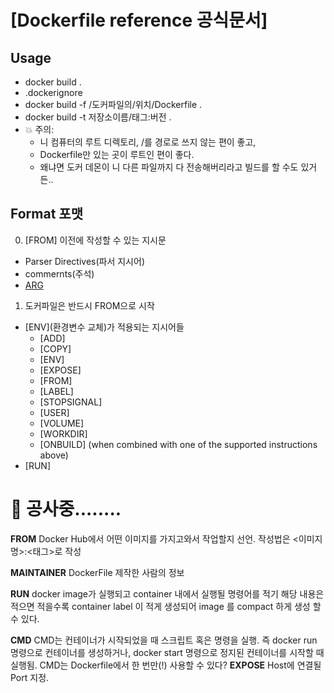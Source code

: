 # [Dockerfile reference 공식문서]

## Usage
- docker build .
- .dockerignore
- docker build -f /도커파일의/위치/Dockerfile .
- docker build -t 저장소이름/태그:버전 .
- 💥 주의:
  - 니 컴퓨터의 루트 디렉토리, /를 경로로 쓰지 않는 편이 좋고,
  - Dockerfile만 있는 곳이 루트인 편이 좋다.
  - 왜냐면 도커 데몬이 니 다른 파일까지 다 전송해버리라고 빌드를 할 수도 있거든..

## Format 포맷
0. [FROM] 이전에 작성할 수 있는 지시문
  * Parser Directives(파서 지시어)
  * commernts(주석)
  * [ARG](변수)
1. 도커파일은 반드시 FROM으로 시작
* [ENV](환경변수 교체)가 적용되는 지시어들
  - [ADD]
  - [COPY]
  - [ENV]
  - [EXPOSE]
  - [FROM]
  - [LABEL]
  - [STOPSIGNAL]
  - [USER]
  - [VOLUME]
  - [WORKDIR]
  - [ONBUILD] (when combined with one of the supported instructions above)
* [RUN]







# 🚧 공사중........

**FROM**
Docker Hub에서 어떤 이미지를 가지고와서 작업할지 선언. 작성법은 <이미지명>:<태그>로 작성

**MAINTAINER**
DockerFile 제작한 사람의 정보

**RUN**
docker image가 실행되고 container 내에서 실행될 명령어를 적기
해당 내용은 적으면 적을수록 container label 이 적게 생성되어 image 를 compact 하게 생성 할 수 있다.

**CMD**
CMD는 컨테이너가 시작되었을 때 스크립트 혹은 명령을 실행.
즉 docker run 명령으로 컨테이너를 생성하거나, docker start 명령으로 정지된 컨테이너를 시작할 때 실행됨.
CMD는 Dockerfile에서 한 번만(!) 사용할 수 있다?
**EXPOSE**
Host에 연결될 Port 지정.
